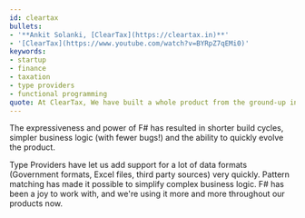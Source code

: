 ```yaml
---
id: cleartax
bullets:
- '**Ankit Solanki, [ClearTax](https://cleartax.in)**'
- '[ClearTax](https://www.youtube.com/watch?v=BYRpZ7qEMi0)'
keywords:
- startup
- finance
- taxation
- type providers
- functional programming
quote: At ClearTax, We have built a whole product from the ground-up in F#. It's been running in production for a couple of years — this has been a great experience for us.
---
```

The expressiveness and power of F# has resulted in shorter build cycles, simpler business logic (with fewer bugs!) and the ability to quickly evolve the product.

Type Providers have let us add support for a lot of data formats (Government formats, Excel files, third party sources) very quickly. Pattern matching has made it possible to simplify complex business logic. F# has been a joy to work with, and we're using it more and more throughout our products now.

    